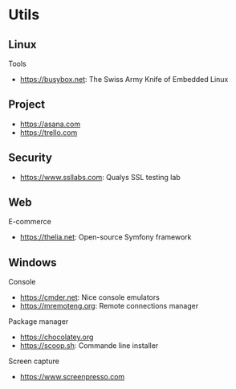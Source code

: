 # Utils

## Linux
Tools
* https://busybox.net: The Swiss Army Knife of Embedded Linux

## Project
* https://asana.com
* https://trello.com

## Security
* https://www.ssllabs.com: Qualys SSL testing lab

## Web
E-commerce
* https://thelia.net: Open-source Symfony framework

## Windows
Console
* https://cmder.net: Nice console emulators
* https://mremoteng.org: Remote connections manager

Package manager
* https://chocolatey.org
* https://scoop.sh: Commande line installer

Screen capture
* https://www.screenpresso.com
